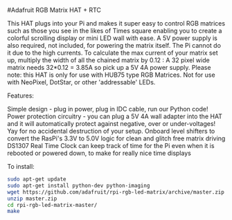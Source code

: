 <!--
 ---
 name: Adafruit RGB Matrix HAT + RTC
 class: board
 type: LED
 formfactor: HAT
 manufacturer: Adafruit
 description: Run large HUB75 matrices of a Raspberry Pi
 url: https://learn.adafruit.com/adafruit-rgb-matrix-plus-real-time-clock-hat-for-raspberry-pi
 buy: https://www.adafruit.com/products/2345
 image: adafruit_matrix.png 
 pincount: 40
 eeprom: yes
 power:
   '1':
   '2':
   '4':
   '17':
 ground:
   '6': 
 pin:
   '3':
     mode: I2C
   '5':
     mode: I2C
   '29': 
   '33':
   '31':
   '32':
   '36':
   '16':
   '7':
   '11': 
   '40':
   '15':
   '37':
   '13':
   '38':

i2c:
  '0x68':
    name: DS1307
    device: DS1307
 -->
#Adafruit RGB Matrix HAT + RTC
 
 
This HAT plugs into your Pi and makes it super easy to control RGB matrices such as those you see in the likes of Times square enabling you to create a colorful scrolling display or mini LED wall with ease. A 5V power supply is also required, not included, for powering the matrix itself. The Pi cannot do it due to the high currents. To calculate the max current of your matrix set up, multiply the width of all the chained matrix by 0.12 : A 32 pixel wide matrix needs 32*0.12 = 3.85A so pick up a 5V 4A power supply. Please note: this HAT is only for use with HUB75 type RGB Matrices. Not for use with NeoPixel, DotStar, or other 'addressable' LEDs.

Features:

Simple design - plug in power, plug in IDC cable, run our Python code!
Power protection circuitry - you can plug a 5V 4A wall adapter into the HAT and it will automatically protect against negative, over or under-voltages! Yay for no accidental destruction of your setup.
Onboard level shifters to convert the RasPi's 3.3V to 5.0V logic for clean and glitch free matrix driving
DS1307 Real Time Clock can keep track of time for the Pi even when it is rebooted or powered down, to make for really nice time displays
 
To install:
 ```bash
sudo apt-get update
sudo apt-get install python-dev python-imaging
wget https://github.com/adafruit/rpi-rgb-led-matrix/archive/master.zip
unzip master.zip
cd rpi-rgb-led-matrix-master/
make
 ```
